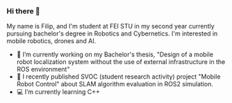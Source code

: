 ### Hi there 👋

My name is Filip, and I'm student at FEI STU in my second year currently pursuing bachelor's degree in Robotics and Cybernetics. I'm interested in mobile robotics, drones and AI.
<!--**Fleppe/Fleppe** is a ✨ _special_ ✨ repository because its `README.md` (this file) appears on your GitHub profile.
Here are some ideas to get you started:
-->
- 🤖 I’m currently working on my Bachelor's thesis, "Design of a mobile robot localization system without the use of external infrastructure in the ROS environment"
- 🚀 I recently published SVOC (student research activity) project "Mobile Robot Control" about SLAM algorithm evaluation in ROS2 simulation. <!-- Check it out [here]() -->
- 💻 I’m currently learning C++



